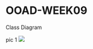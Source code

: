 # OOAD-WEEK09
Class Diagram


pic 1
![](http://www.plantuml.com/plantuml/img/SoWkIImgAStDuU9opaaiBZOmL50oL5BGqjLLKCfDpAjKKe086obOAIJdvvKaPkOLmvGQA-G3bK7O9a3vnFJqejJqn9BC_3oO4bC5NLqxi8aGlXaNbqDgNWhGFW00)
